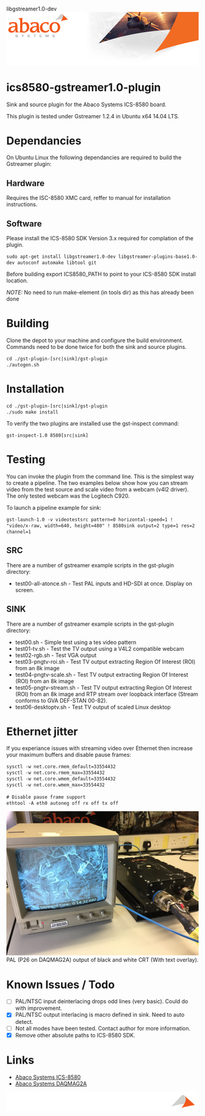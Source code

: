 libgstreamer1.0-dev![Abaco stripe](abaco/Abaco_background-1000x275.png)
# ics8580-gstreamer1.0-plugin
Sink and source plugin for the Abaco Systems ICS-8580 board.

This plugin is tested under Gstreamer 1.2.4 in Ubuntu x64 14.04 LTS.
# Dependancies
On Ubuntu Linux the following dependancies are required to build the Gstreamer plugin:
## Hardware
Requires the ISC-8580 XMC card, reffer to manual for installation instructions.
## Software
Please install the ICS-8580 SDK Version 3.x required for complation of the plugin.

```
sudo apt-get install libgstreamer1.0-dev libgstreamer-plugins-base1.0-dev autoconf automake libtool git 
```
Before building export ICS8580_PATH to point to your ICS-8580 SDK install location.

*NOTE:* No need to run make-element (in tools dir) as this has already been done
# Building
Clone the depot to your machine and configure the build environment. Commands need to be done twice for both the sink and source plugins.
```
cd ./gst-plugin-[src|sink]/gst-plugin
./autogen.sh
```
# Installation
```
cd ./gst-plugin-[src|sink]/gst-plugin
./sudo make install
```
To verify the two plugins are installed use the gst-inspect command:
```
gst-inspect-1.0 8580[src|sink]
```
# Testing
You can invoke the plugin from the command line. This is the simplest way to create a pipeline. The two examples below show how you can stream video from the test source and scale video from a webcam (v4l2 driver). The only tested webcam was the Logitech C920.

To launch a pipeline example for sink:
```
gst-launch-1.0 -v videotestsrc pattern=0 horizontal-speed=1 ! "video/x-raw, width=640, height=480" ! 8580sink output=2 type=1 res=2 channel=1
```

## SRC
There are a number of gstreamer example scripts in the gst-plugin directory:
* test00-all-atonce.sh	- Test PAL inputs and HD-SDI at once. Display on screen.

## SINK
There are a number of gstreamer example scripts in the gst-plugin directory:
* test00.sh	- Simple test using a tes video pattern
* test01-tv.sh - Test the TV output using a V4L2 compatible webcam
* test02-rgb.sh	- Test VGA output
* test03-pngtv-roi.sh	- Test TV output extracting Region Of Interest (ROI) from an 8k image
* test04-pngtv-scale.sh	- Test TV output extracting Region Of Interest (ROI) from an 8k image
* test05-pngtv-stream.sh - Test TV output extracting Region Of Interest (ROI) from an 8k image and RTP stream over loopback interface (Stream conforms to GVA DEF-STAN 00-82).
* test06-desktoptv.sh - Test TV output of scaled Linux desktop

# Ethernet jitter
If you experiance issues with streaming video over Ethernet then increase your maximum buffers and disable pause frames:
```
sysctl -w net.core.rmem_default=33554432
sysctl -w net.core.rmem_max=33554432
sysctl -w net.core.wmem_default=33554432
sysctl -w net.core.wmem_max=33554432

# Disable pause frame support
ethtool -A eth0 autoneg off rx off tx off
```
![PAL Output](abaco/B&W_PAL2.JPG)
PAL (P26 on DAQMAG2A) output of black and white CRT (With text overlay).
# Known Issues / Todo
- [ ] PAL/NTSC input deinterlacing drops odd lines (very basic). Could do with improvement.
- [x] PAL/NTSC output interlacing is macro defined in sink. Need to auto detect.
- [ ] Not all modes have been tested. Contact author for more information.
- [x] Remove other absolute paths to ICS-8580 SDK.

# Links
* [Abaco Systems ICS-8580](https://www.abaco.com/products/ics-8580-video-compression-board)
* [Abaco Systems DAQMAG2A](https://www.abaco.com/products/daqmag2a-rugged-display-computer)

![Abaco footer](abaco/Abaco%20Footer1000x100.png)
